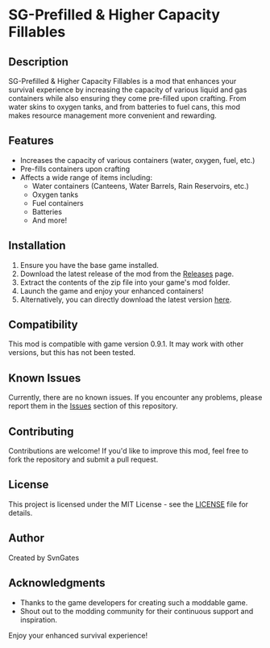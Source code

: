 # SG-Prefilled & Higher Capacity Fillables

## Description

SG-Prefilled & Higher Capacity Fillables is a mod that enhances your survival experience by increasing the capacity of various liquid and gas containers while also ensuring they come pre-filled upon crafting. From water skins to oxygen tanks, and from batteries to fuel cans, this mod makes resource management more convenient and rewarding.

## Features

- Increases the capacity of various containers (water, oxygen, fuel, etc.)
- Pre-fills containers upon crafting
- Affects a wide range of items including:
  - Water containers (Canteens, Water Barrels, Rain Reservoirs, etc.)
  - Oxygen tanks
  - Fuel containers
  - Batteries
  - And more!

## Installation

1. Ensure you have the base game installed.
2. Download the latest release of the mod from the [Releases](https://github.com/SvenGates0615/SG-Prefilled-Higher-Capacity-Fillables/releases) page.
3. Extract the contents of the zip file into your game's mod folder.
4. Launch the game and enjoy your enhanced containers!
5. Alternatively, you can directly download the latest version [here](https://github.com/SvenGates0615/Icarus-Mods/raw/main/SG-Prefilled-&-Higher-Capacity-Fillables/SG-Prefilled%20%26%20Higher%20Capacity%20Fillables.EXMODZ).

## Compatibility

This mod is compatible with game version 0.9.1. It may work with other versions, but this has not been tested.

## Known Issues

Currently, there are no known issues. If you encounter any problems, please report them in the [Issues](https://github.com/SvenGates0615/SG-Prefilled-Higher-Capacity-Fillables/issues) section of this repository.

## Contributing

Contributions are welcome! If you'd like to improve this mod, feel free to fork the repository and submit a pull request.

## License

This project is licensed under the MIT License - see the [LICENSE](LICENSE) file for details.

## Author

Created by SvnGates

## Acknowledgments

- Thanks to the game developers for creating such a moddable game.
- Shout out to the modding community for their continuous support and inspiration.

Enjoy your enhanced survival experience!

